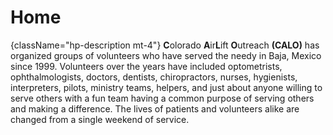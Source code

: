# Home

{className="hp-description mt-4"} **C**olorado **A**ir**L**ift **O**utreach **(CALO)** has organized groups of volunteers who have served the needy in Baja, Mexico since 1999. Volunteers over the years have included optometrists, ophthalmologists, doctors, dentists, chiropractors, nurses, hygienists, interpreters, pilots, ministry teams, helpers, and just about anyone willing to serve others with a fun team having a common purpose of serving others and making a difference. The lives of patients and volunteers alike are changed from a single weekend of service.
